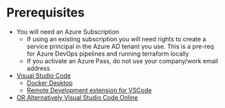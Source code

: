 # Prerequisites

* You will need an Azure Subscription
  *  If using an existing subscription you will need rights to create a service principal in the Azure AD tenant you use. This is a pre-req for Azure DevOps pipelines and running terraform locally
  * If you activate an Azure Pass, do not use your company/work email address
* [Visual Studio Code](https://code.visualstudio.com/Download)
    * [Docker Desktop](https://docs.docker.com/docker-for-windows/install/)
    * [Remote Development extension for VSCode](https://code.visualstudio.com/docs/remote/remote-overview)
* [OR Alternatively Visual Studio Code Online](https://online.visualstudio.com/environments)